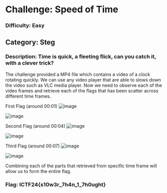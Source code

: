# Challenge: Speed of Time

### Difficulty: Easy
## Category: Steg
### Description: Time is quick, a fleeting flick, can you catch it, with a clever trick?

The challenge provided a MP4 file which contains a video of a clock rotating quickly. We can use any video player that are able to slows down the video such as VLC media player. Now we need to observe each of the video frames and retrieve each of the flags that has been scatter across different time frames.

First Flag (around 00:01)
![image](https://github.com/emperorpenguincat/CTF-Writeups/assets/110463026/5723a7ef-f8d9-445a-95a0-8279a290f6a0)

![image](https://github.com/emperorpenguincat/CTF-Writeups/assets/110463026/c7589ea9-fac6-4991-bbd0-e30d15e1d56a)

Second Flag (around 00:04)
![image](https://github.com/emperorpenguincat/CTF-Writeups/assets/110463026/a179a0f9-5c64-44e1-9686-7584f9229114)

![image](https://github.com/emperorpenguincat/CTF-Writeups/assets/110463026/4052c718-5acb-4548-9492-b96fe6af8278)

Third Flag (around 00:07)
![image](https://github.com/emperorpenguincat/CTF-Writeups/assets/110463026/73533df5-c75f-493c-857f-6fa20f7669de)

![image](https://github.com/emperorpenguincat/CTF-Writeups/assets/110463026/d618b6ad-e306-46a3-abae-e775a0ff2e9f)

Combining each of the parts that retrieved from specific time frame will allow us to form the entire flag.

### Flag: ICTF24{s10w3r_7h4n_1_7h0ught}

